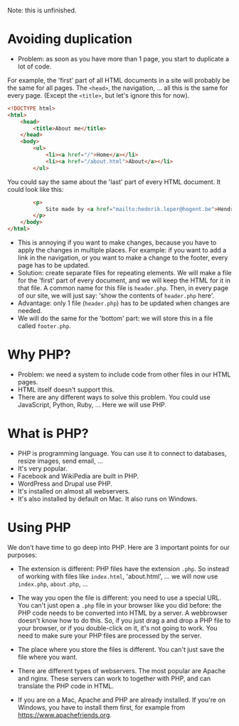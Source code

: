 Note: this is unfinished.

# Avoiding duplication

- Problem: as soon as you have more than 1 page, you start to duplicate a lot of code. 

For example, the 'first' part of all HTML documents in a site will probably be the same for all pages. The `<head>`, the navigation, ... all this is the same for every page. (Except the `<title>`, but let's ignore this for now).

```html
<!DOCTYPE html>
<html>
    <head>
        <title>About me</title>
    </head>
    <body>
        <ul>
            <li><a href="/">Home</a></li>
            <li><a href="/about.html">About</a></li>
        </ul>
```

You could say the same about the 'last' part of every HTML document. It could look like this:

```html
        <p>
            Site made by <a href="mailto:hednrik.leper@hogent.be">Hendrik Leper.</a>
        </p>
    </body>
</html>
```

- This is annoying if you want to make changes, because you have to apply the changes in multiple places. For example: if you want to add a link in the navigation, or you want to make a change to the footer, every page has to be updated.
- Solution: create separate files for repeating elements. We will make a file for the 'first' part of every document, and we will keep the HTML for it in that file. A common name for this file is `header.php`. Then, in every page of our site, we will just say: 'show the contents of `header.php` here'.
- Advantage: only 1 file (`header.php`) has to be updated when changes are needed.
- We will do the same for the 'bottom' part: we will store this in a file called `footer.php`.

# Why PHP?

- Problem: we need a system to include code from other files in our HTML pages.
- HTML itself doesn't support this.
- There are any different ways to solve this problem. You could use JavaScript, Python, Ruby, ... Here we will use PHP.

# What is PHP?

- PHP is programming language. You can use it to connect to databases, resize images, send email, ...
- It's very popular. 
- Facebook and WikiPedia are built in PHP. 
- WordPress and Drupal use PHP.
- It's installed on almost all webservers.
- It's also installed by default on Mac. It also runs on Windows.

# Using PHP

We don't have time to go deep into PHP. Here are 3 important points for our purposes:

- The extension is different: PHP files have the extension `.php`. So instead of working with files like `index.html`, 'about.html', ... we will now use `index.php`, `about.php`, ...
- The way you open the file is different: you need to use a special URL. You can't just open a `.php` file in your browser like you did before: the PHP code needs to be converted into HTML by a server. A webbrowser doesn't know how to do this. So, if you just drag a and drop a PHP file to your browser, or if you double-click on it, it's not going to work. You need to make sure your PHP files are processed by the server.
- The place where you store the files is different. You can't just save the file where you want. 

- There are different types of webservers. The most popular are Apache and nginx. These servers can work to together with PHP, and can translate the PHP code in HTML.
- If you are on a Mac, Apache and PHP are already installed. If you're on Windows, you have to install them first, for example from https://www.apachefriends.org.

